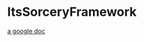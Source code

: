 # ItsSorceryFramework
 
[a google doc](https://docs.google.com/document/d/1AaL3Z_mkKy6MDEvL2T0Lho4aGtsVbokIF-y6tz9yWt0/edit#heading=h.fxhobshiwfkq)
